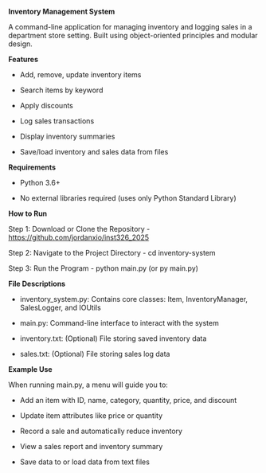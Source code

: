**Inventory Management System**

A command-line application for managing inventory and logging sales in a department store setting. Built using object-oriented principles and modular design.


**Features**
  - Add, remove, update inventory items

  - Search items by keyword

  - Apply discounts

  - Log sales transactions

  - Display inventory summaries

  - Save/load inventory and sales data from files


**Requirements**
  - Python 3.6+

  - No external libraries required (uses only Python Standard Library)
    

**How to Run**

Step 1: Download or Clone the Repository - https://github.com/jordanxio/inst326_2025

Step 2: Navigate to the Project Directory - cd inventory-system

Step 3: Run the Program - python main.py (or py main.py)


**File Descriptions**
  - inventory_system.py: Contains core classes: Item, InventoryManager, SalesLogger, and IOUtils

  - main.py: Command-line interface to interact with the system

  - inventory.txt: (Optional) File storing saved inventory data

  - sales.txt: (Optional) File storing sales log data
    

**Example Use**

When running main.py, a menu will guide you to:

  - Add an item with ID, name, category, quantity, price, and discount

  - Update item attributes like price or quantity

  - Record a sale and automatically reduce inventory

  - View a sales report and inventory summary

  - Save data to or load data from text files
